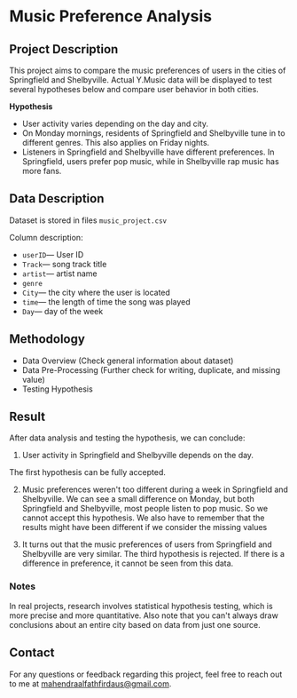 # Music Preference Analysis

## Project Description
This project aims to compare the music preferences of users in the cities of Springfield and Shelbyville. Actual Y.Music data will be displayed to test several hypotheses below and compare user behavior in both cities.

**Hypothesis**
- User activity varies depending on the day and city.
- On Monday mornings, residents of Springfield and Shelbyville tune in to different genres. This also applies on Friday nights.
- Listeners in Springfield and Shelbyville have different preferences. In Springfield, users prefer pop music, while in Shelbyville rap music has more fans.

## Data Description
Dataset is stored in files `music_project.csv`

Column description:

- `userID`— User ID
- `Track`— song track title
- `artist`— artist name
- `genre`
- `City`— the city where the user is located
- `time`— the length of time the song was played
- `Day`— day of the week

## Methodology
- Data Overview (Check general information about dataset)
- Data Pre-Processing (Further check for writing, duplicate, and missing value)
- Testing Hypothesis

## Result
After data analysis and testing the hypothesis, we can conclude:

1. User activity in Springfield and Shelbyville depends on the day.

The first hypothesis can be fully accepted.

2. Music preferences weren't too different during a week in Springfield and Shelbyville. 
We can see a small difference on Monday, but both Springfield and Shelbyville, most people listen to pop music.
So we cannot accept this hypothesis. We also have to remember that the results might have been different if we consider the missing values

3. It turns out that the music preferences of users from Springfield and Shelbyville are very similar.
The third hypothesis is rejected. If there is a difference in preference, it cannot be seen from this data.

### Notes
In real projects, research involves statistical hypothesis testing, which is more precise and more quantitative. Also note that you can't always draw conclusions about an entire city based on data from just one source.

## Contact
For any questions or feedback regarding this project, feel free to reach out to me at mahendraalfathfirdaus@gmail.com.
